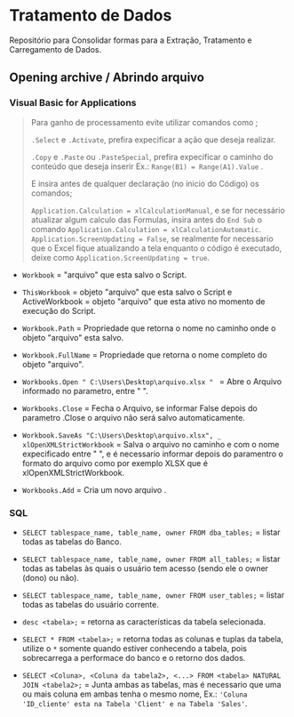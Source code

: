 # Tratamento de Dados
Repositório para Consolidar formas para a Extração, Tratamento e Carregamento de Dados.
## Opening archive / Abrindo arquivo
### Visual Basic for Applications
> Para ganho de processamento  evite utilizar comandos como ;
> 
>`.Select`  e `.Activate`, prefira expecificar a ação que deseja realizar. 
> 
> `.Copy` e `.Paste` ou `.PasteSpecial`, prefira expecificar o caminho do conteúdo que deseja inserir  Ex.: `Range(B1) = Range(A1).Value` .
> 
> E insira antes de qualquer declaração (no inicio do Código) os comandos;
> 
> `Application.Calculation = xlCalculationManual`, e se for necessário atualizar algum calculo das Formulas, insira antes do `End Sub` o comando `Application.Calculation = xlCalculationAutomatic`.
> `Application.ScreenUpdating = False`, se realmente for necessario que o Excel fique atualizando a tela enquanto o código é executado, deixe como `Application.ScreenUpdating = true`.

- `Workbook` = "arquivo" que esta salvo o Script.

- `ThisWorkbook` = objeto "arquivo" que esta salvo o Script e ActiveWorkbook = objeto "arquivo" que esta ativo no momento de execução do Script.

- `Workbook.Path` = Propriedade que retorna o nome no caminho onde o objeto "arquivo" esta salvo.

- `Workbook.FullName` = Propriedade que retorna o nome completo do objeto "arquivo".

- `Workbooks.Open " C:\Users\Desktop\arquivo.xlsx " ` = Abre o Arquivo informado no parametro, entre " ".

- `Workbooks.Close` = Fecha o Arquivo, se informar False depois do parametro .Close o arquivo não será salvo automaticamente.

- `Workbook.SaveAs "C:\Users\Desktop\arquivo.xlsx", _
    xlOpenXMLStrictWorkbook` = Salva  o arquivo no caminho e com o nome expecificado entre "  ", e  é necessario informar depois do paramentro o formato do arquivo como por exemplo XLSX que é xlOpenXMLStrictWorkbook.

- `Workbooks.Add`  =  Cria um novo arquivo .


### SQL
- `SELECT tablespace_name, table_name, owner FROM dba_tables;` = listar todas as tabelas do Banco.

- `SELECT tablespace_name, table_name, owner FROM all_tables;` = listar todas as tabelas às quais o usuário tem acesso (sendo ele o owner (dono) ou não).

- `SELECT tablespace_name, table_name, owner FROM user_tables;` = listar todas as tabelas do usuário corrente.

- `desc <tabela>;` = retorna as características da tabela selecionada.

- `SELECT * FROM <tabela>;` = retorna todas as colunas e tuplas da tabela, utilize o ` * ` somente quando estiver conhecendo a tabela, pois sobrecarrega a performace do banco e o retorno dos dados.


- `SELECT <Coluna>, <Coluna da tabela2>, <...> FROM <tabela> NATURAL JOIN <tabela2>;` = Junta ambas as tabelas, mas é necessario que uma ou mais coluna em ambas tenha o mesmo nome, Ex.: `'Coluna 'ID_cliente' esta na Tabela 'Client' e na Tabela 'Sales'`.




